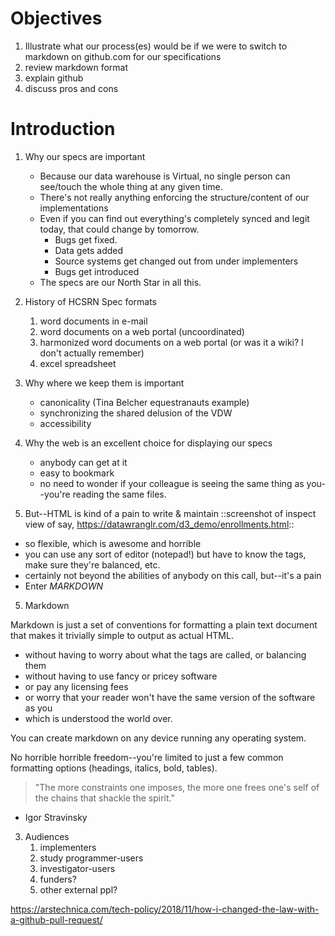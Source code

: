 # Objectives

1. Illustrate what our process(es) would be if we were to switch to markdown on github.com for our specifications
2. review markdown format
3. explain github
4. discuss pros and cons

# Introduction

1. Why our specs are important
   * Because our data warehouse is Virtual, no single person can see/touch the whole thing at any given time.
   * There's not really anything enforcing the structure/content of our implementations
   * Even if you can find out everything's completely synced and legit today, that could change by tomorrow.
      * Bugs get fixed.
      * Data gets added
      * Source systems get changed out from under implementers
      * Bugs get introduced
   * The specs are our North Star in all this.

2. History of HCSRN Spec formats
   1. word documents in e-mail
   2. word documents on a web portal (uncoordinated)
   3. harmonized word documents on a web portal (or was it a wiki? I don't actually remember)
   4. excel spreadsheet

2. Why where we keep them is important
   * canonicality (Tina Belcher equestranauts example)
   * synchronizing the shared delusion of the VDW
   * accessibility

3. Why the web is an excellent choice for displaying our specs
   * anybody can get at it
   * easy to bookmark
   * no need to wonder if your colleague is seeing the same thing as you--you're reading the same files.

4. But--HTML is kind of a pain to write & maintain
  ::screenshot of inspect view of say, https://datawranglr.com/d3_demo/enrollments.html::
  * so flexible, which is awesome and horrible
  * you can use any sort of editor (notepad!) but have to know the tags, make sure they're balanced, etc.
  * certainly not beyond the abilities of anybody on this call, but--it's a pain
  * Enter _MARKDOWN_

5. Markdown

Markdown is just a set of conventions for formatting a plain text document that makes it trivially simple to output as actual HTML.

* without having to worry about what the tags are called, or balancing them
* without having to use fancy or pricey software
* or pay any licensing fees
* or worry that your reader won't have the same version of the software as you
* which is understood the world over.

You can create markdown on any device running any operating system.

No horrible horrible freedom--you're limited to just a few common formatting options (headings, italics, bold, tables).

> "The more constraints one imposes, the more one frees one's self of the chains that shackle the spirit."
- Igor Stravinsky

3. Audiences
   1. implementers
   3. study programmer-users
   2. investigator-users
   4. funders?
   5. other external ppl?



https://arstechnica.com/tech-policy/2018/11/how-i-changed-the-law-with-a-github-pull-request/
